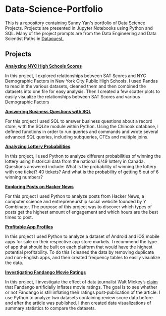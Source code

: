 # Data-Science-Portfolio

This is a repository containing Sunny Yan's portfolio of Data Science Projects. Projects are presented in Jupyter Notebooks using Python and SQL. Many of the project prompts are from the Data Engineering and Data Scientist Paths in [Dataquest.](https://www.dataquest.io/)

## Projects

[**Analyzing NYC High Schools Scores**](https://github.com/sunnyyan97/Data-Science-Portfolio/blob/main/Analyzing%20NYC%20High%20School%20Scores.ipynb)

In this project, I explored relationships between SAT Scores and NYC Demographic Factors in New York City Public High Schools. I used Pandas to read in the various datasets, cleaned them and then combined the datasets into one file for easy analysis. Then I created a few scatter plots to easily visualize the relationships between SAT Scores and various Demographic Factors

[**Answering Business Questions with SQL**](https://github.com/sunnyyan97/Data-Science-Portfolio/blob/main/Answering%20Business%20Questions%20with%20SQL.ipynb)

For this project I used SQL to answer business questions about a record store, with the SQLite module within Python. Using the Chinook database, I defined functions in order to run queries and commands and wrote several advanced SQL queries, including subqueries, CTEs and multiple joins.

[**Analyzing Lottery Probabilities**](https://github.com/sunnyyan97/Data-Science-Portfolio/blob/main/Analyzing%20Lottery%20Probabilities.ipynb)

In this project, I used Python to analyze different probabilities of winning the lottery using historical data from the national 6/49 lottery in Canada. Questions answered include: What is the probability of winning the lottery with one ticket? 40 tickets? And what is the probability of getting 5 out of 6 winning numbers?

[**Exploring Posts on Hacker News**](https://github.com/sunnyyan97/Data-Science-Portfolio/blob/main/Exploring%20Posts%20on%20Hacker%20News.ipynb)

For this project I used Python to analyze posts from Hacker News, a computer science and entrepreneurship social website founded by Y Combinator. The purpose of this project was to discover which types of posts get the highest amount of engagement and which hours are the best times to post.

[**Profitable App Profiles**](https://github.com/sunnyyan97/Data-Science-Portfolio/blob/main/Profitable%20App%20Profiles.ipynb)

In this project I used Python to analyze a dataset of Android and iOS mobile apps for sale on their respective app store markets. I recommend the type of app that should be built on each platform that would have the highest potential profitability. To do this I cleaned the data by removing duplicate and non-English apps, and then created frequency tables to easily visualize the data. 

[**Investigating Fandango Movie Ratings**](https://github.com/sunnyyan97/Data-Science-Portfolio/blob/main/Investigating%20Fandango%20Movie%20Ratings.ipynb)

In this project, I investigate the effect of data journalist Walt Mickey’s [claim](https://fivethirtyeight.com/features/fandango-movies-ratings/) that Fandango artificially inflates movie ratings. The goal is to see whether or not Fandango is still inflating their ratings post-publication of the article. I use Python to analyze two datasets containing review score data before and after the article was published. I then created data visualizations of summary statistics to compare the datasets. 
